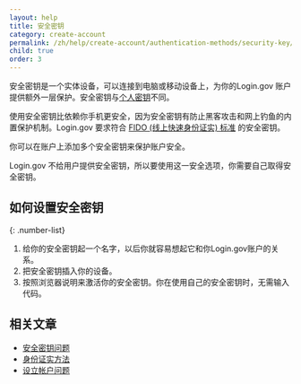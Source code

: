 ```yaml
---
layout: help
title: 安全密钥
category: create-account
permalink: /zh/help/create-account/authentication-methods/security-key/
child: true
order: 3
---
```


安全密钥是一个实体设备，可以连接到电脑或移动设备上，为你的Login.gov 账户提供额外一层保护。安全密钥与[个人密钥](/help/manage-your-account/personal-key/)不同。

使用安全密钥比依赖你手机更安全，因为安全密钥有防止黑客攻击和网上钓鱼的内置保护机制。Login.gov 要求符合 [FIDO (线上快速身份证实) 标准](https://fidoalliance.org/) 的安全密钥。

你可以在账户上添加多个安全密钥来保护账户安全。

Login.gov 不给用户提供安全密钥，所以要使用这一安全选项，你需要自己取得安全密钥。

## 如何设置安全密钥

{: .number-list}

1. 给你的安全密钥起一个名字，以后你就容易想起它和你Login.gov账户的关系。
2. 把安全密钥插入你的设备。
3. 按照浏览器说明来激活你的安全密钥。你在使用自己的安全密钥时，无需输入代码。

## 相关文章

* [安全密钥问题](/zh/help/trouble-signing-in/authentication/issues-with-security-key/)
* [身份证实方法](/zh/help/create-account/authentication-methods/)
* [设立帐户问题](/zh/help/create-account/issues-creating-an-account/)